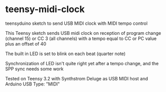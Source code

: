 # teensy-midi-clock
teensyduino sketch to send USB MIDI clock with MIDI tempo control

This Teensy sketch sends USB midi clock on reception of program change (channel 15) or CC 3 (all channels) with a tempo equal to CC or PC value plus an offset of 40

The built in LED is set to blink on each beat (quarter note)

Synchronization of LED isn't quite right yet after a tempo change, and the SPP sync needs some work

Tested on Teensy 3.2 with Synthstrom Deluge as USB MIDI host and Arduino USB Type: "MIDI"

